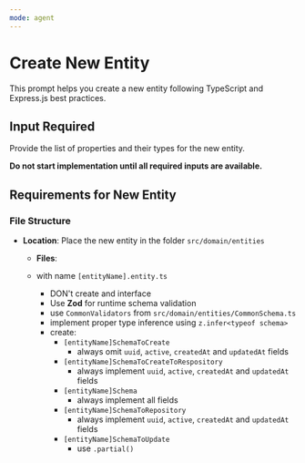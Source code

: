 ```yaml
---
mode: agent
---
```


# Create New Entity

This prompt helps you create a new entity following TypeScript and Express.js best practices.

## Input Required

Provide the list of properties and their types for the new entity.

**Do not start implementation until all required inputs are available.**

## Requirements for New Entity

### File Structure

- **Location**: Place the new entity in the folder `src/domain/entities`

  - **Files**:
  - with name `[entityName].entity.ts`

    - DON't create and interface
    - Use **Zod** for runtime schema validation
    - use `CommonValidators` from `src/domain/entities/CommonSchema.ts`
    - implement proper type inference using `z.infer<typeof schema>`
    - create:
      - `[entityName]SchemaToCreate`
        - always omit `uuid`, `active`, `createdAt` and `updatedAt` fields
      - `[entityName]SchemaToCreateToRespository`
        - always implement `uuid`, `active`, `createdAt` and `updatedAt` fields
      - `[entityName]Schema`
        - always implement all fields
      - `[entityName]SchemaToRepository`
        - always implement `uuid`, `active`, `createdAt` and `updatedAt` fields
      - `[entityName]SchemaToUpdate`
        - use `.partial()`
